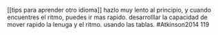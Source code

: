 [[tips para aprender otro idioma]]
hazlo muy lento al principio, y cuando encuentres el ritmo, puedes ir mas rapido.
desarrolllar la capacidad de mover rapido la lenuga y el ritmo. usando las tablas.
#Atkinson2014 119
